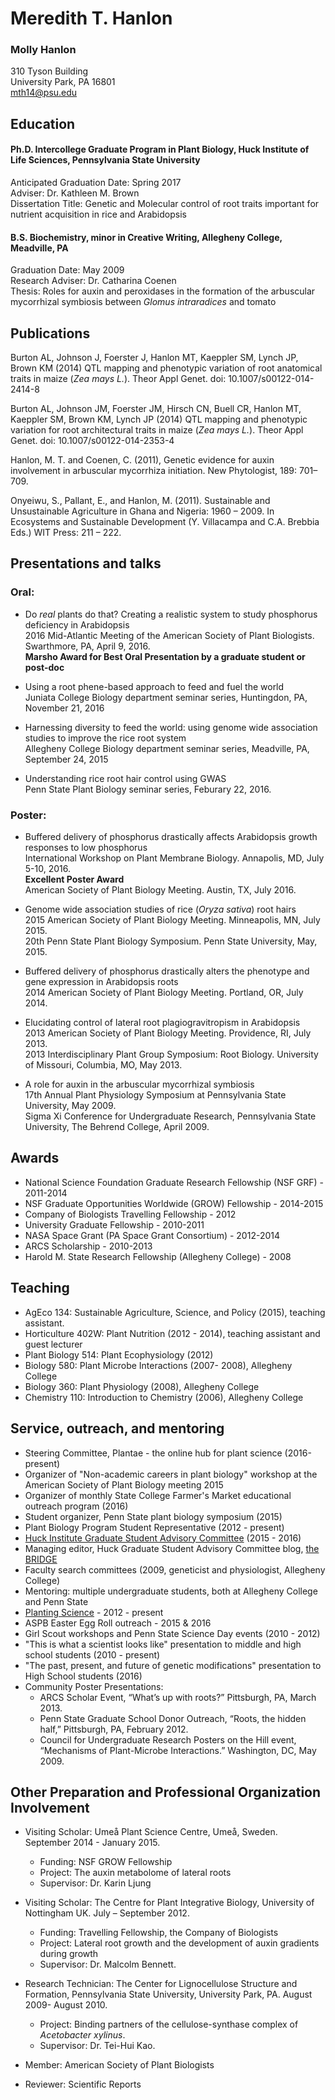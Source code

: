 
# Meredith T. Hanlon

### Molly Hanlon

310 Tyson Building  
University Park, PA 16801  
mth14@psu.edu

## Education

#### Ph.D. Intercollege Graduate Program in Plant Biology, Huck Institute of Life Sciences, Pennsylvania State University
Anticipated Graduation Date: Spring 2017  
Adviser: Dr. Kathleen M. Brown  
Dissertation Title: Genetic and Molecular control of root traits important for nutrient acquisition in rice and Arabidopsis

#### B.S. Biochemistry, minor in Creative Writing, Allegheny College, Meadville, PA
Graduation Date: May 2009  
Research Adviser: Dr. Catharina Coenen  
Thesis: Roles for auxin and peroxidases in the formation of the arbuscular mycorrhizal symbiosis between *Glomus intraradices* and tomato

## Publications

Burton AL, Johnson J, Foerster J, Hanlon MT, Kaeppler SM, Lynch JP, Brown KM (2014) QTL mapping and phenotypic variation of root anatomical traits in maize (*Zea mays L.*). Theor Appl Genet. doi: 10.1007/s00122-014-2414-8

Burton AL, Johnson JM, Foerster JM, Hirsch CN, Buell CR, Hanlon MT, Kaeppler SM, Brown KM, Lynch JP (2014) QTL mapping and phenotypic variation for root architectural traits in maize (*Zea mays L.*). Theor Appl Genet. doi: 10.1007/s00122-014-2353-4

Hanlon, M. T. and Coenen, C. (2011), Genetic evidence for auxin involvement in arbuscular mycorrhiza initiation. New Phytologist, 189: 701–709.

Onyeiwu, S., Pallant, E., and Hanlon, M. (2011). Sustainable and Unsustainable Agriculture in Ghana and Nigeria: 1960 – 2009. In Ecosystems and Sustainable Development (Y. Villacampa and C.A. Brebbia Eds.) WIT Press: 211 – 222.

## Presentations and talks

### Oral:

- Do *real* plants do that? Creating a realistic system to study phosphorus deficiency in Arabidopsis  
    2016 Mid-Atlantic Meeting of the American Society of Plant Biologists. Swarthmore, PA, April 9, 2016.  
    **Marsho Award for Best Oral Presentation by a graduate student or post-doc**

- Using a root phene-based approach to feed and fuel the world  
    Juniata College Biology department seminar series, Huntingdon, PA, November 21, 2016

- Harnessing diversity to feed the world: using genome wide association studies to improve the rice root system  
    Allegheny College Biology department seminar series, Meadville, PA, September 24, 2015

- Understanding rice root hair control using GWAS  
    Penn State Plant Biology seminar series, Feburary 22, 2016.

### Poster:

- Buffered delivery of phosphorus drastically affects Arabidopsis growth responses to low phosphorus  
  International Workshop on Plant Membrane Biology. Annapolis, MD, July 5-10, 2016.  
  **Excellent Poster Award**  
  American Society of Plant Biology Meeting. Austin, TX, July 2016.

- Genome wide association studies of rice (*Oryza sativa*) root hairs  
    2015 American Society of Plant Biology Meeting. Minneapolis, MN, July 2015.  
    20th Penn State Plant Biology Symposium. Penn State University, May, 2015.

- Buffered delivery of phosphorus drastically alters the phenotype and gene expression in Arabidopsis roots  
    2014 American Society of Plant Biology Meeting. Portland, OR, July 2014.

- Elucidating control of lateral root plagiogravitropism in Arabidopsis    
    2013 American Society of Plant Biology Meeting. Providence, RI, July 2013.  
    2013 Interdisciplinary Plant Group Symposium: Root Biology. University of Missouri, Columbia, MO, May 2013.  

- A role for auxin in the arbuscular mycorrhizal symbiosis  
    17th Annual Plant Physiology Symposium at Pennsylvania State University, May 2009.  
    Sigma Xi Conference for Undergraduate Research, Pennsylvania State University, The Behrend College, April 2009.


## Awards
- National Science Foundation Graduate Research Fellowship (NSF GRF) - 2011-2014
- NSF Graduate Opportunities Worldwide (GROW) Fellowship - 2014-2015
- Company of Biologists Travelling Fellowship - 2012
- University Graduate Fellowship - 2010-2011
- NASA Space Grant (PA Space Grant Consortium) - 2012-2014
- ARCS Scholarship - 2010-2013
- Harold M. State Research Fellowship (Allegheny College) - 2008

## Teaching
- AgEco 134: Sustainable Agriculture, Science, and Policy (2015), teaching assistant.
- Horticulture 402W: Plant Nutrition (2012 - 2014), teaching assistant and guest lecturer
- Plant Biology 514: Plant Ecophysiology (2012)
- Biology 580: Plant Microbe Interactions (2007- 2008), Allegheny College
- Biology 360: Plant Physiology (2008), Allegheny College
- Chemistry 110: Introduction to Chemistry (2006), Allegheny College

## Service, outreach, and mentoring
- Steering Committee, Plantae - the online hub for plant science (2016-present)
- Organizer of "Non-academic careers in plant biology" workshop at the American Society of Plant Biology meeting 2015
- Organizer of monthly State College Farmer's Market educational outreach program (2016)
- Student organizer, Penn State plant biology symposium (2015)
- Plant Biology Program Student Representative (2012 - present)
- [Huck Institute Graduate Student Advisory Committee](https://www.huck.psu.edu/content/graduate-programs/career_professional_development/graduate_student_advisor_committee) (2015 - 2016)
- Managing editor, Huck Graduate Student Advisory Committee blog, [the BRIDGE](http://sites.psu.edu/bridge/)
- Faculty search committees (2009, geneticist and physiologist, Allegheny College)
- Mentoring: multiple undergraduate students, both at Allegheny College and Penn State
- [Planting Science](http://www.plantingscience.org/) - 2012 - present
- ASPB Easter Egg Roll outreach - 2015 & 2016
- Girl Scout workshops and Penn State Science Day events (2010 - 2012)
- "This is what a scientist looks like" presentation to middle and high school students (2010 - present)
- "The past, present, and future of genetic modifications" presentation to High School students (2016)
- Community Poster Presentations:
	- ARCS Scholar Event, “What’s up with roots?” Pittsburgh, PA, March 2013.
	- Penn State Graduate School Donor Outreach, “Roots, the hidden half,” Pittsburgh, PA, February 2012.
	- Council for Undergraduate Research Posters on the Hill event, “Mechanisms of Plant-Microbe Interactions.” Washington, DC, May 2009.

## Other Preparation and Professional Organization Involvement
- Visiting Scholar: Ume&aring; Plant Science Centre, Ume&aring;, Sweden. September 2014 - January 2015.
	- Funding: NSF GROW Fellowship
	- Project: The auxin metabolome of lateral roots
	- Supervisor: Dr. Karin Ljung


- Visiting Scholar: The Centre for Plant Integrative Biology, University of Nottingham UK.  July – September 2012.
	- Funding: Travelling Fellowship, the Company of Biologists
	- Project: Lateral root growth and the development of auxin gradients during growth
	- Supervisor: Dr. Malcolm Bennett.


- Research Technician: The Center for Lignocellulose Structure and Formation, Pennsylvania State University, University Park, PA. August 2009- August 2010.
	- Project: Binding partners of the cellulose-synthase complex of *Acetobacter xylinus*.
	- Supervisor: Dr. Tei-Hui Kao.


- Member: American Society of Plant Biologists
- Reviewer: Scientific Reports
